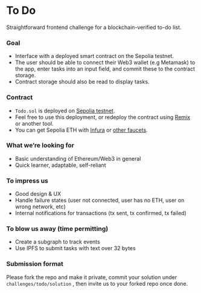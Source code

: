 # To Do

Straightforward frontend challenge for a blockchain-verified to-do list.

### Goal

- Interface with a deployed smart contract on the Sepolia testnet.
- The user should be able to connect their Web3 wallet (e.g Metamask) to the app, enter tasks into an input field, and commit these to the contract storage.
- Contract storage should also be read to display tasks.

### Contract

- `Todo.sol` is deployed on [Sepolia testnet](https://sepolia.etherscan.io/address/0x9898bd44b096cded357766f3c0803b5a8a8c8dd4).
- Feel free to use this deployment, or redeploy the contract using [Remix](https://remix.ethereum.org/) or another tool.
- You can get Sepolia ETH with [Infura](https://www.infura.io/faucet/sepolia) or [other faucets](https://faucetlink.to/sepolia).

### What we’re looking for

- Basic understanding of Ethereum/Web3 in general
- Quick learner, adaptable, self-reliant

### To impress us

- Good design & UX
- Handle failure states (user not connected, user has no ETH, user on wrong network, etc)
- Internal notifications for transactions (tx sent, tx confirmed, tx failed)

### To blow us away (time permitting)

- Create a subgraph to track events
- Use IPFS to submit tasks with text over 32 bytes

### Submission format

Please fork the repo and make it private, commit your solution under `challenges/todo/solution` , then invite us to your forked repo once done.
